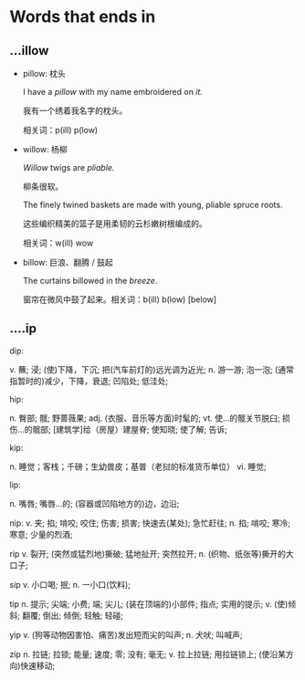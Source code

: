 # Words that ends in

## …illow

* pillow: 枕头

  I have a _pillow_ with my name embroidered on _it._

  我有一个绣着我名字的枕头。

  相关词：p\(ill\) p\(low\)

* willow: 杨柳

  _Willow_ twigs are _pliable._

  柳条很软。

  The finely twined baskets are made with young, pliable spruce roots.

  这些编织精美的篮子是用柔韧的云杉嫩树根编成的。

  相关词：w\(ill\) wow

* billow: 巨浪、翻腾 / 鼓起

  The curtains billowed in the _breeze_.

  窗帘在微风中鼓了起来。相关词：b\(ill\) b\(low\) \[below\]

## ....ip

dip: 

v.	蘸; 浸; (使)下降，下沉; 把(汽车前灯的)远光调为近光;
n.	游一游; 泡一泡; (通常指暂时的)减少，下降，衰退; 凹陷处; 低洼处;

hip:

n.	臀部; 髋; 野蔷薇果;
adj.	(衣服、音乐等方面)时髦的;
vt.	使…的髋关节脱臼; 损伤…的髋部; [建筑学]给（房屋）建屋脊; 使知晓; 使了解; 告诉;

 kip: 

n.	睡觉；客栈；千磅；生幼兽皮；基普（老挝的标准货币单位）
vi.	睡觉;

lip:

n.	嘴唇; 嘴唇…的; (容器或凹陷地方的)边，边沿;

nip: 
v.	夹; 掐; 啃咬; 咬住; 伤害; 损害; 快速去(某处); 急忙赶往;
n.	掐; 啃咬; 寒冷; 寒意; 少量的烈酒;

rip
v.	裂开; (突然或猛烈地)撕破; 猛地扯开; 突然拉开;
n.	(织物、纸张等)撕开的大口子;

sip
v.	小口喝; 抿;
n.	一小口(饮料);

tip
n.	提示; 尖端; 小费; 端; 尖儿; (装在顶端的)小部件; 指点; 实用的提示;
v.	(使)倾斜; 翻覆; 倒出; 倾倒; 轻触; 轻碰;

yip
v.	(狗等动物因害怕、痛苦)发出短而尖的叫声;
n.	犬吠; 叫喊声;

zip
n.	拉链; 拉锁; 能量; 速度; 零; 没有; 毫无;
v.	拉上拉链; 用拉链锁上; (使沿某方向)快速移动;
